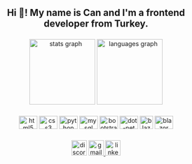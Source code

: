 <h2 align="center">Hi 👋! My name is Can and I'm a frontend developer from Turkey.</h2>

###

<div align="center">
  <img src="https://github-readme-stats.vercel.app/api?username=Cannbayazit&hide_title=false&hide_rank=false&show_icons=true&include_all_commits=true&count_private=true&disable_animations=false&theme=dracula&locale=en&hide_border=false" height="150" alt="stats graph"  />
  <img src="https://github-readme-stats.vercel.app/api/top-langs?username=Cannbayazit&locale=en&hide_title=false&layout=compact&card_width=320&langs_count=5&theme=dracula&hide_border=false" height="150" alt="languages graph"  />
</div>

###

<div align="center">
  <img src="https://cdn.jsdelivr.net/gh/devicons/devicon/icons/html5/html5-original.svg" height="30" width="42" alt="html5 logo"  />
  <img src="https://cdn.jsdelivr.net/gh/devicons/devicon/icons/css3/css3-original.svg" height="30" width="42" alt="css3 logo"  />
  <img src="https://cdn.jsdelivr.net/gh/devicons/devicon/icons/python/python-original.svg" height="30" width="42" alt="python logo"  />
  <img src="https://cdn.jsdelivr.net/gh/devicons/devicon/icons/mysql/mysql-original.svg" height="30" width="42" alt="mysql logo"  />
  <img src="https://cdn.jsdelivr.net/gh/devicons/devicon/icons/bootstrap/bootstrap-original.svg" height="30" width="42" alt="bootstrap logo"  />
  <img src="https://cdn.jsdelivr.net/gh/devicons/devicon/icons/dot-net/dot-net-original.svg" height="30" width="42" alt="dot-net logo"  />
  <img src="https://upload.wikimedia.org/wikipedia/commons/thumb/d/d0/Blazor.png/800px-Blazor.png" height="30" width="30" alt="blazor logo"  />
  <img src="https://static-00.iconduck.com/assets.00/c-sharp-c-icon-456x512-9sej0lrz.png" height="30" width="42" alt="blazor logo"  />
  
   
</div>

###

<div align="center">
  <img src="https://img.shields.io/static/v1?message=Discord&logo=discord&label=Can#3027&color=7289DA&logoColor=white&labelColor=&style=for-the-badge" height="35" alt="discord logo"  />
  <a href="bayazitdogancan@gmail.com" target="_blank">
    <img src="https://img.shields.io/static/v1?message=Gmail&logo=gmail&label=&color=D14836&logoColor=white&labelColor=&style=for-the-badge" height="35" alt="gmail logo"  />
  </a>
  <img src="https://img.shields.io/static/v1?message=LinkedIn&logo=linkedin&label=Dogan Can Bayazıt&color=0077B5&logoColor=white&labelColor=&style=for-the-badge" height="35" alt="linkedin logo"  />
</div>

###

